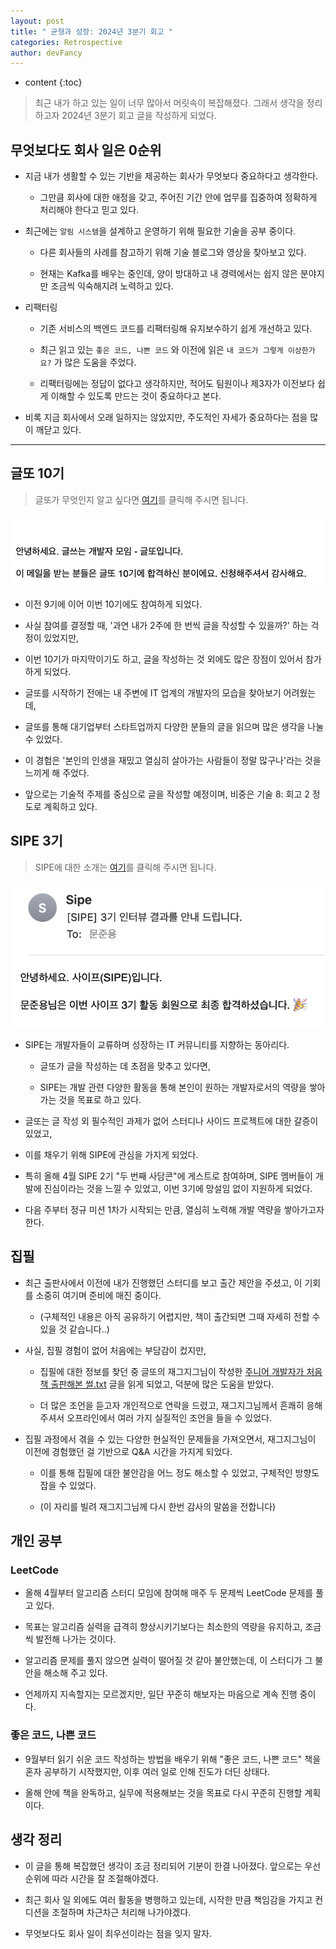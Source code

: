 ```yaml
---
layout: post
title: " 균형과 성장: 2024년 3분기 회고 "
categories: Retrospective
author: devFancy
---
```

* content
{:toc}

> 최근 내가 하고 있는 일이 너무 많아서 머릿속이 복잡해졌다. 그래서 생각을 정리하고자 2024년 3분기 회고 글을 작성하게 되었다.

## 무엇보다도 회사 일은 0순위

* 지금 내가 생활할 수 있는 기반을 제공하는 회사가 무엇보다 중요하다고 생각한다.

    * 그만큼 회사에 대한 애정을 갖고, 주어진 기간 안에 업무를 집중하여 정확하게 처리해야 한다고 믿고 있다.

* 최근에는 `알림 시스템`을 설계하고 운영하기 위해 필요한 기술을 공부 중이다.

    * 다른 회사들의 사례를 참고하기 위해 기술 블로그와 영상을 찾아보고 있다.

    * 현재는 Kafka를 배우는 중인데, 양이 방대하고 내 경력에서는 쉽지 않은 분야지만 조금씩 익숙해지려 노력하고 있다.

* 리팩터링

    * 기존 서비스의 백엔드 코드를 리팩터링해 유지보수하기 쉽게 개선하고 있다.

    * 최근 읽고 있는 `좋은 코드, 나쁜 코드` 와 이전에 읽은 `내 코드가 그렇게 이상한가요?` 가 많은 도움을 주었다.

    * 리팩터링에는 정답이 없다고 생각하지만, 적어도 팀원이나 제3자가 이전보다 쉽게 이해할 수 있도록 만드는 것이 중요하다고 본다.

* 비록 지금 회사에서 오래 일하지는 않았지만, 주도적인 자세가 중요하다는 점을 많이 깨닫고 있다.


---

## 글또 10기

> 글또가 무엇인지 알고 싶다면 [여기](https://geultto.github.io/)를 클릭해 주시면 됩니다.

![](/assets/img/retrospective/Geultto_3_passed.png)

* 이전 9기에 이어 이번 10기에도 참여하게 되었다. 

* 사실 참여를 결정할 때, '과연 내가 2주에 한 번씩 글을 작성할 수 있을까?' 하는 걱정이 있었지만, 

* 이번 10기가 마지막이기도 하고, 글을 작성하는 것 외에도 많은 장점이 있어서 참가하게 되었다.


* 글또를 시작하기 전에는 내 주변에 IT 업계의 개발자의 모습을 찾아보기 어려웠는데, 

* 글또를 통해 대기업부터 스타트업까지 다양한 분들의 글을 읽으며 많은 생각을 나눌 수 있었다.

* 이 경험은 '본인의 인생을 재밌고 열심히 살아가는 사람들이 정말 많구나'라는 것을 느끼게 해 주었다.


* 앞으로는 기술적 주제를 중심으로 글을 작성할 예정이며, 비중은 기술 8: 회고 2 정도로 계획하고 있다.

## SIPE 3기

> SIPE에 대한 소개는 [여기](https://sipe.team/about)를 클릭해 주시면 됩니다.

![](/assets/img/retrospective/SIPE_3_passed.png)

* SIPE는 개발자들이 교류하며 성장하는 IT 커뮤니티를 지향하는 동아리다. 

    * 글또가 글을 작성하는 데 초점을 맞추고 있다면, 

    * SIPE는 개발 관련 다양한 활동을 통해 본인이 원하는 개발자로서의 역량을 쌓아가는 것을 목표로 하고 있다.

* 글또는 글 작성 외 필수적인 과제가 없어 스터디나 사이드 프로젝트에 대한 갈증이 있었고, 

* 이를 채우기 위해 SIPE에 관심을 가지게 되었다. 

* 특히 올해 4월 SIPE 2기 "두 번째 사담콘"에 게스트로 참여하며, SIPE 멤버들이 개발에 진심이라는 것을 느낄 수 있었고, 이번 3기에 망설임 없이 지원하게 되었다.

* 다음 주부터 정규 미션 1차가 시작되는 만큼, 열심히 노력해 개발 역량을 쌓아가고자 한다.

## 집필

* 최근 출판사에서 이전에 내가 진행했던 스터디를 보고 출간 제안을 주셨고, 이 기회를 소중히 여기며 준비에 매진 중이다.

    * (구체적인 내용은 아직 공유하기 어렵지만, 책이 출간되면 그때 자세히 전할 수 있을 것 같습니다..)

* 사실, 집필 경험이 없어 처음에는 부담감이 컸지만,

    * 집필에 대한 정보를 찾던 중 글또의 재그지그님이 작성한 [주니어 개발자가 처음 책 출판해본 썰.txt](https://wormwlrm.github.io/2021/09/12/Review-of-Book-Publication.html) 글을 읽게 되었고, 덕분에 많은 도움을 받았다.

    * 더 많은 조언을 듣고자 개인적으로 연락을 드렸고, 재그지그님께서 흔쾌히 응해 주셔서 오프라인에서 여러 가지 실질적인 조언을 들을 수 있었다.

* 집필 과정에서 겪을 수 있는 다양한 현실적인 문제들을 가져오면서, 재그지그님이 이전에 경험했던 걸 기반으로 Q&A 시간을 가지게 되었다.

    * 이를 통해 집필에 대한 불안감을 어느 정도 해소할 수 있었고, 구체적인 방향도 잡을 수 있었다.

    * (이 자리를 빌려 재그지그님께 다시 한번 감사의 말씀을 전합니다)

## 개인 공부

### LeetCode

* 올해 4월부터 알고리즘 스터디 모임에 참여해 매주 두 문제씩 LeetCode 문제를 풀고 있다. 

* 목표는 알고리즘 실력을 급격히 향상시키기보다는 최소한의 역량을 유지하고, 조금씩 발전해 나가는 것이다.

* 알고리즘 문제를 풀지 않으면 실력이 떨어질 것 같아 불안했는데, 이 스터디가 그 불안을 해소해 주고 있다. 

* 언제까지 지속할지는 모르겠지만, 일단 꾸준히 해보자는 마음으로 계속 진행 중이다.

### 좋은 코드, 나쁜 코드

* 9월부터 읽기 쉬운 코드 작성하는 방법을 배우기 위해 "좋은 코드, 나쁜 코드" 책을 혼자 공부하기 시작했지만, 이후 여러 일로 인해 진도가 더딘 상태다.

* 올해 안에 책을 완독하고, 실무에 적용해보는 것을 목표로 다시 꾸준히 진행할 계획이다.

## 생각 정리

* 이 글을 통해 복잡했던 생각이 조금 정리되어 기분이 한결 나아졌다. 앞으로는 우선순위에 따라 시간을 잘 조절해야겠다.

* 최근 회사 일 외에도 여러 활동을 병행하고 있는데, 시작한 만큼 책임감을 가지고 컨디션을 조절하며 차근차근 처리해 나가야겠다.

* 무엇보다도 회사 일이 최우선이라는 점을 잊지 말자.